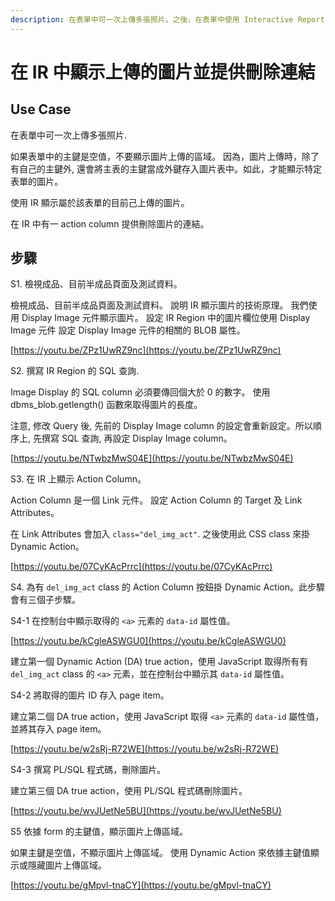 ```yaml
---
description: 在表單中可一次上傳多張照片。之後，在表單中使用 Interactive Report (IR) 顯示上傳的圖片，並在 IR  中提供 刪除 的連結，以便刪除先前上傳的圖片。
---
```


# 在 IR 中顯示上傳的圖片並提供刪除連結

## Use Case

在表單中可一次上傳多張照片. 

如果表單中的主鍵是空值，不要顯示圖片上傳的區域。
因為，圖片上傳時，除了有自己的主鍵外, 還會將主表的主鍵當成外鍵存入圖片表中。如此，才能顯示特定表單的圖片。

使用 IR  顯示屬於該表單的目前己上傳的圖片。

在 IR  中有一 action column 提供刪除圖片的連結。

## 步驟

S1. 檢視成品、目前半成品頁面及測試資料。

檢視成品、目前半成品頁面及測試資料。
說明 IR 顯示圖片的技術原理。
我們使用 Display Image 元件顯示圖片。
設定 IR Region 中的圖片欄位使用 Display Image 元件
設定 Display Image 元件的相關的 BLOB 屬性。

[https://youtu.be/ZPz1UwRZ9nc](https://youtu.be/ZPz1UwRZ9nc)

S2. 撰寫 IR Region 的 SQL 查詢.

Image Display 的 SQL column 必須要傳回個大於 0 的數字。
使用 dbms_blob.getlength() 函數來取得圖片的長度。

注意, 修改 Query 後, 先前的 Display Image column 的設定會重新設定。所以順序上, 先撰寫 SQL 查詢, 再設定 Display Image column。

[https://youtu.be/NTwbzMwS04E](https://youtu.be/NTwbzMwS04E)

S3. 在 IR 上顯示 Action Column。

Action Column 是一個 Link 元件。
設定 Action Column  的 Target 及 Link Attributes。

在 Link Attributes 會加入 `class="del_img_act"`. 之後使用此 CSS  class 來掛 Dynamic Action。

[https://youtu.be/07CyKAcPrrc](https://youtu.be/07CyKAcPrrc)

S4. 為有 `del_img_act` class 的 Action Column 按鈕掛 Dynamic Action。此步驟會有三個子步驟。

S4-1 在控制台中顯示取得的 `<a>` 元素的 `data-id` 屬性值。

[https://youtu.be/kCgleASWGU0](https://youtu.be/kCgleASWGU0)

建立第一個 Dynamic Action (DA) true action，使用 JavaScript 取得所有有 `del_img_act` class 的 `<a>` 元素，並在控制台中顯示其 `data-id` 屬性值。

S4-2 將取得的圖片 ID 存入 page item。

建立第二個 DA true action，使用 JavaScript 取得 `<a>` 元素的 `data-id` 屬性值，並將其存入 page item。

[https://youtu.be/w2sRj-R72WE](https://youtu.be/w2sRj-R72WE)

S4-3 撰寫 PL/SQL 程式碼，刪除圖片。

建立第三個 DA true action，使用 PL/SQL 程式碼刪除圖片。

[https://youtu.be/wvJUetNe5BU](https://youtu.be/wvJUetNe5BU)

S5 依據 form 的主鍵值，顯示圖片上傳區域。

如果主鍵是空值，不顯示圖片上傳區域。
使用 Dynamic Action 來依據主鍵值顯示或隱藏圖片上傳區域。

[https://youtu.be/gMpvl-tnaCY](https://youtu.be/gMpvl-tnaCY)


